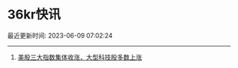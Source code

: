 # 36kr快讯

最近更新时间: 2023-06-09 07:02:24

--- 
1. [美股三大指数集体收涨，大型科技股多数上涨](https://www.36kr.com/newsflashes/2293643515648004) 
